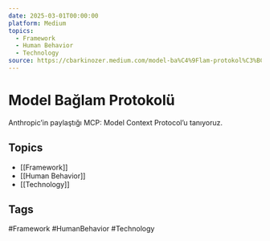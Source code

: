 ```yaml
---
date: 2025-03-01T00:00:00
platform: Medium
topics:
  - Framework
  - Human Behavior
  - Technology
source: https://cbarkinozer.medium.com/model-ba%C4%9Flam-protokol%C3%BC-018e1f787d76
---
```

# Model Bağlam Protokolü

Anthropic’in paylaştığı MCP: Model Context Protocol’u tanıyoruz.

## Topics
- [[Framework]]
- [[Human Behavior]]
- [[Technology]]

## Tags
#Framework #HumanBehavior #Technology